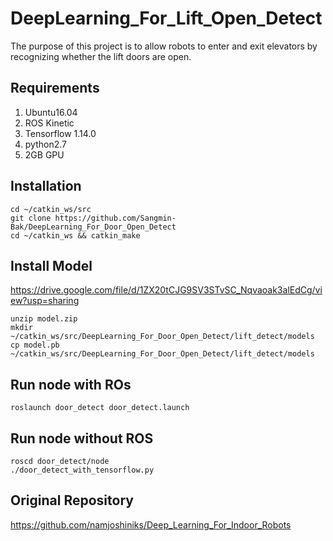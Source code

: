 # DeepLearning_For_Lift_Open_Detect
The purpose of this project is to allow robots to enter and exit elevators by recognizing whether the lift doors are open.

## Requirements
1. Ubuntu16.04
2. ROS Kinetic
3. Tensorflow 1.14.0 
4. python2.7
5. 2GB GPU

## Installation
```
cd ~/catkin_ws/src
git clone https://github.com/Sangmin-Bak/DeepLearning_For_Door_Open_Detect
cd ~/catkin_ws && catkin_make
```

## Install Model
https://drive.google.com/file/d/1ZX20tCJG9SV3STvSC_Nqvaoak3alEdCg/view?usp=sharing
```
unzip model.zip
mkdir ~/catkin_ws/src/DeepLearning_For_Door_Open_Detect/lift_detect/models
cp model.pb ~/catkin_ws/src/DeepLearning_For_Door_Open_Detect/lift_detect/models
```

## Run node with ROs
```
roslaunch door_detect door_detect.launch
```

## Run node without ROS
```
roscd door_detect/node
./door_detect_with_tensorflow.py
```

## Original Repository
https://github.com/namjoshiniks/Deep_Learning_For_Indoor_Robots
